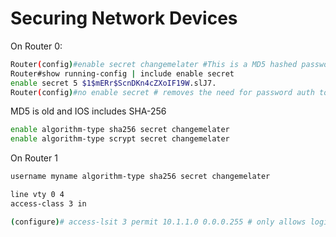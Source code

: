 # Securing Network Devices

On Router 0:

```bash
Router(config)#enable secret changemelater #This is a MD5 hashed password
Router#show running-config | include enable secret
enable secret 5 $1$mERr$ScnDKn4cZXoIF19W.slJ7.
Router(config)#no enable secret # removes the need for password auth to go to enable mode
```

MD5 is old and IOS includes SHA-256
```bash
enable algorithm-type sha256 secret changemelater
enable algorithm-type scrypt secret changemelater
```

On Router 1

```bash
username myname algorithm-type sha256 secret changemelater

line vty 0 4
access-class 3 in

(configure)# access-lsit 3 permit 10.1.1.0 0.0.0.255 # only allows login consoles from that network
```

